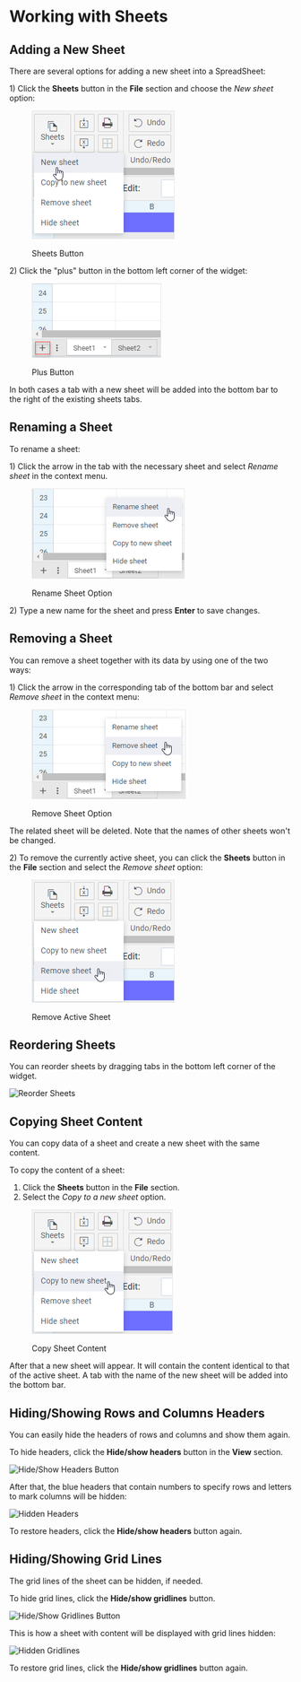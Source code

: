 # Working with Sheets

## Adding a New Sheet

There are several options for adding a new sheet into a SpreadSheet:

1\) Click the **Sheets** button in the **File** section and choose the _New sheet_ option:

<figure><img src=".gitbook/assets/sheets_menu.png" alt=""><figcaption><p>Sheets Button</p></figcaption></figure>

2\) Click the "plus" button in the bottom left corner of the widget:

<figure><img src=".gitbook/assets/sheets_plus_button.png" alt=""><figcaption><p>Plus Button</p></figcaption></figure>

In both cases a tab with a new sheet will be added into the bottom bar to the right of the existing sheets tabs.

## Renaming a Sheet

To rename a sheet:

1\) Click the arrow in the tab with the necessary sheet and select _Rename sheet_ in the context menu.

<figure><img src=".gitbook/assets/rename_sheet.png" alt=""><figcaption><p>Rename Sheet Option</p></figcaption></figure>

2\) Type a new name for the sheet and press **Enter** to save changes.

## Removing a Sheet

You can remove a sheet together with its data by using one of the two ways:

1\) Click the arrow in the corresponding tab of the bottom bar and select _Remove sheet_ in the context menu:

<figure><img src=".gitbook/assets/remove_sheet.png" alt=""><figcaption><p>Remove Sheet Option</p></figcaption></figure>

The related sheet will be deleted. Note that the names of other sheets won't be changed.

2\) To remove the currently active sheet, you can click the **Sheets** button in the **File** section and select the _Remove sheet_ option:

<figure><img src=".gitbook/assets/sheets_remove_sheet.png" alt=""><figcaption><p>Remove Active Sheet</p></figcaption></figure>

## Reordering Sheets

You can reorder sheets by dragging tabs in the bottom left corner of the widget.

![Reorder Sheets](.gitbook/assets/reorder\_sheet.gif)

## Copying Sheet Content

You can copy data of a sheet and create a new sheet with the same content.

To copy the content of a sheet:

1. Click the **Sheets** button in the **File** section.
2. Select the _Copy to a new sheet_ option.

<figure><img src=".gitbook/assets/sheets_copy_to_a_new_sheet.png" alt=""><figcaption><p>Copy Sheet Content</p></figcaption></figure>

After that a new sheet will appear. It will contain the content identical to that of the active sheet. A tab with the name of the new sheet will be added into the bottom bar.

## Hiding/Showing Rows and Columns Headers

You can easily hide the headers of rows and columns and show them again.

To hide headers, click the **Hide/show headers** button in the **View** section.

![Hide/Show Headers Button](.gitbook/assets/hide\_show\_headers\_button.png)

After that, the blue headers that contain numbers to specify rows and letters to mark columns will be hidden:

![Hidden Headers](.gitbook/assets/hidden\_headers.png)

To restore headers, click the **Hide/show headers** button again.

## Hiding/Showing Grid Lines

The grid lines of the sheet can be hidden, if needed.

To hide grid lines, click the **Hide/show gridlines** button.

![Hide/Show Gridlines Button](.gitbook/assets/hide\_show\_gridlines\_button.png)

This is how a sheet with content will be displayed with grid lines hidden:

![Hidden Gridlines](.gitbook/assets/hidden\_gridlines.png)

To restore grid lines, click the **Hide/show gridlines** button again.
